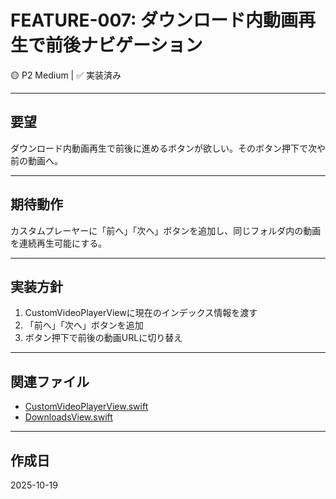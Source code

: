 # FEATURE-007: ダウンロード内動画再生で前後ナビゲーション

🟡 P2 Medium | ✅ 実装済み

---

## 要望

ダウンロード内動画再生で前後に進めるボタンが欲しい。そのボタン押下で次や前の動画へ。

---

## 期待動作

カスタムプレーヤーに「前へ」「次へ」ボタンを追加し、同じフォルダ内の動画を連続再生可能にする。

---

## 実装方針

1. CustomVideoPlayerViewに現在のインデックス情報を渡す
2. 「前へ」「次へ」ボタンを追加
3. ボタン押下で前後の動画URLに切り替え

---

## 関連ファイル

- [CustomVideoPlayerView.swift](../../VanishBrowser/VanishBrowser/Views/CustomVideoPlayerView.swift)
- [DownloadsView.swift](../../VanishBrowser/VanishBrowser/Views/DownloadsView.swift)

---

## 作成日

2025-10-19
